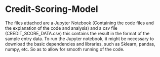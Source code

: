 # Credit-Scoring-Model
The files attached are a Jupyter Notebook (Containing the code files and the explanation of the code and analysis) and a csv file (CREDIT_SCORE_DATA.csv) this contains the result in the format of the sample entry data.
To run the Jupyter notebook, it might be necessary to download the basic dependencies and libraries, such as Sklearn, pandas, numpy, etc. So as to allow for smooth running of the code.
